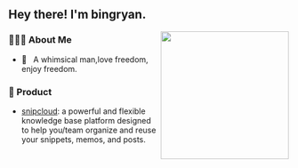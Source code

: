 <h2> Hey there! I'm bingryan.</h2>

<img align='right' src="https://octodex.github.com/images/octoliberty.png" width="230">

<h3> 👨🏻‍💻 About Me </h3>

- 🤔 &nbsp; A whimsical man,love freedom, enjoy freedom.


<h3> 📌 Product </h3>

-  [snipcloud](https://www.snipcloud.io): a powerful and flexible knowledge base platform designed to help you/team organize and reuse your snippets, memos, and posts.
